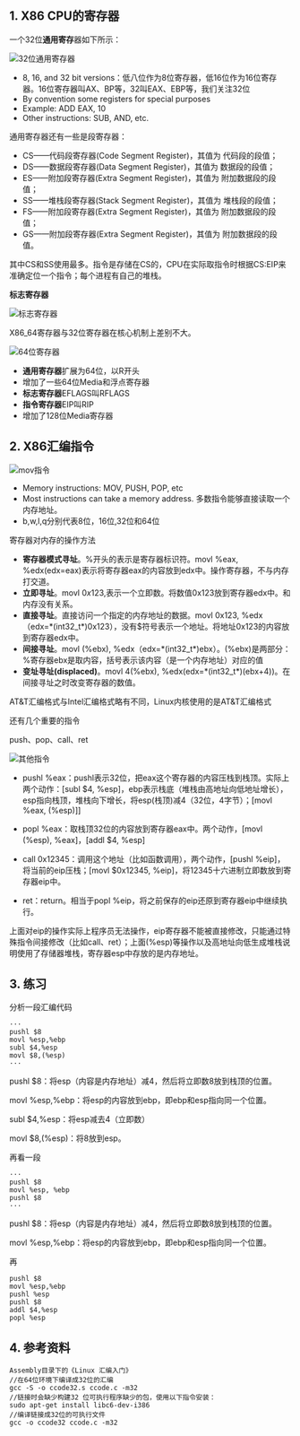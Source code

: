 ## 1. X86 CPU的寄存器

一个32位**通用寄存**器如下所示：

![32位通用寄存器](images/4.png)

- 8, 16, and 32 bit versions：低八位作为8位寄存器，低16位作为16位寄存器。16位寄存器叫AX、BP等，32叫EAX、EBP等，我们关注32位
- By convention some registers for special purposes
- Example: ADD EAX, 10
- Other instructions: SUB, AND, etc.

通用寄存器还有一些是段寄存器：

- CS——代码段寄存器(Code Segment Register)，其值为
代码段的段值；
- DS——数据段寄存器(Data Segment Register)，其值为
数据段的段值；
- ES——附加段寄存器(Extra Segment Register)，其值为
附加数据段的段值；
- SS——堆栈段寄存器(Stack Segment Register)，其值为
堆栈段的段值；
- FS——附加段寄存器(Extra Segment Register)，其值为
附加数据段的段值；
- GS——附加段寄存器(Extra Segment Register)，其值为
附加数据段的段值。

其中CS和SS使用最多。指令是存储在CS的，CPU在实际取指令时根据CS:EIP来准确定位一个指令；每个进程有自己的堆栈。

**标志寄存器**

![标志寄存器](images/5.png)

X86_64寄存器与32位寄存器在核心机制上差别不大。

![64位寄存器](images/6.png)

- **通用寄存器**扩展为64位，以R开头
- 增加了一些64位Media和浮点寄存器
- **标志寄存器**EFLAGS叫RFLAGS
- **指令寄存器**EIP叫RIP
- 增加了128位Media寄存器

## 2. X86汇编指令

![mov指令](images/7.png)

- Memory instructions: MOV, PUSH, POP, etc
- Most instructions can take a memory address. 多数指令能够直接读取一个内存地址。
- b,w,l,q分别代表8位，16位,32位和64位

寄存器对内存的操作方法

- **寄存器模式寻址**。%开头的表示是寄存器标识符。movl %eax, %edx(edx=eax)表示将寄存器eax的内容放到edx中。操作寄存器，不与内存打交道。
- **立即寻址**。movl $0x123, %edx(edx=0x123)，$表示一个立即数。将数值0x123放到寄存器edx中。和内存没有关系。
- **直接寻址**。直接访问一个指定的内存地址的数据。movl 0x123, %edx（edx=\*(int32_t\*)0x123），没有$符号表示一个地址。将地址0x123的内容放到寄存器edx中。
- **间接寻址**。movl (%ebx), %edx（edx=\*(int32_t\*)ebx）。(%ebx)是两部分：%寄存器ebx是取内容，括号表示该内容（是一个内存地址）对应的值
- **变址寻址(displaced)**。movl 4(%ebx), %edx(edx=\*(int32_t\*)(ebx+4))。在间接寻址之时改变寄存器的数值。
 
AT&T汇编格式与Intel汇编格式略有不同，Linux内核使用的是AT&T汇编格式

还有几个重要的指令

push、pop、call、ret

![其他指令](images/8.png)

- pushl %eax：pushl表示32位，把eax这个寄存器的内容压栈到栈顶。实际上两个动作：[subl $4, %esp]，ebp表示栈底（堆栈由高地址向低地址增长），esp指向栈顶，堆栈向下增长，将esp(栈顶)减4（32位，4字节）；[movl %eax, (%esp)]]

- popl %eax：取栈顶32位的内容放到寄存器eax中。两个动作，[movl (%esp), %eax]，[addl $4, %esp]

- call 0x12345：调用这个地址（比如函数调用），两个动作，[pushl %eip]，将当前的eip压栈；[movl $0x12345, %eip]，将12345十六进制立即数放到寄存器eip中。

- ret：return。相当于popl %eip，将之前保存的eip还原到寄存器eip中继续执行。

上面对eip的操作实际上程序员无法操作，eip寄存器不能被直接修改，只能通过特殊指令间接修改（比如call、ret）；上面(%esp)等操作以及高地址向低生成堆栈说明使用了存储器堆栈，寄存器esp中存放的是内存地址。

## 3. 练习

分析一段汇编代码

```
···
pushl $8
movl %esp,%ebp
subl $4,%esp
movl $8,(%esp)
···
```

pushl $8：将esp（内容是内存地址）减4，然后将立即数8放到栈顶的位置。

movl %esp,%ebp：将esp的内容放到ebp，即ebp和esp指向同一个位置。

subl $4,%esp：将esp减去4（立即数）

movl $8,(%esp)：将8放到esp。

再看一段

```
···
pushl $8
movl %esp, %ebp
pushl $8
···
```

pushl $8：将esp（内容是内存地址）减4，然后将立即数8放到栈顶的位置。

movl %esp,%ebp：将esp的内容放到ebp，即ebp和esp指向同一个位置。

再

```
pushl $8
movl %esp,%ebp
pushl %esp
pushl $8
addl $4,%esp
popl %esp
```

## 4. 参考资料
```
Assembly目录下的《Linux 汇编入门》
//在64位环境下编译成32位的汇编
gcc -S -o ccode32.s ccode.c -m32
//链接时会缺少构建32 位可执行程序缺少的包，使用以下指令安装：
sudo apt-get install libc6-dev-i386
//编译链接成32位的可执行文件
gcc -o ccode32 ccode.c -m32
```